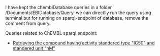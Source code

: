 I have kept the chemblDatabase queries in a folder /Documents/EBIDatabase/Query. we can directlly run the query using 
terminal but for running on sparql-endpoint of database, remove the comment from query.  

Queries related to ChEMBL sparql endpoint: 
- [Retrieving the compound having activity standered type "IC50"  and standered unit "nM"](https://github.com/Ashwini607/Project-work/blob/master/Documents/EBIDatabase/query/IC50Compounds.rq)
